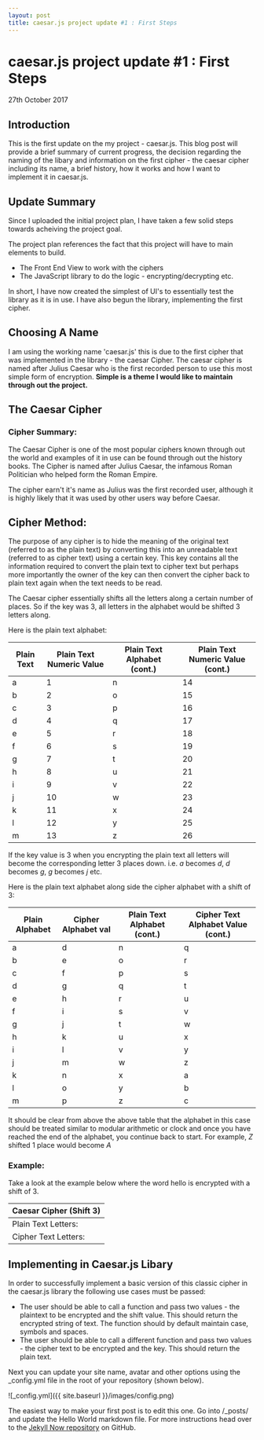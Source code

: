 ```yaml
---
layout: post
title: caesar.js project update #1 : First Steps
---
```

# caesar.js project update #1 : First Steps
27th October 2017

## Introduction

This is the first update on the my project - caesar.js. This blog post will provide a brief summary of current progress, the decision regarding the naming of the libary and information on the first cipher - the caesar cipher including its name, a brief history, how it works and how I want to implement it in caesar.js.

## Update Summary

Since I uploaded the initial project plan, I have taken a few solid steps towards acheiving the project goal. 

The project plan references the fact that this project will have to main elements to build. 

- The Front End View to work with the ciphers
- The JavaScript library to do the logic -  encrypting/decrypting etc.

In short, I have now created the simplest of UI's to essentially test the library as it is in use. I have also begun the library, implementing the first cipher. 

## Choosing A Name

I am using the working name 'caesar.js' this is due to the first cipher that was implemented in the library - the caesar Cipher. The caesar cipher is named after Julius Caesar who is the first recorded person to use this most simple form of encryption. **Simple is a theme I would like to maintain through out the project.**

## The Caesar Cipher

### Cipher Summary:

The Caesar Cipher is one of the most popular ciphers known through out the world and examples of it in use can be found through out the history books. The Cipher is named after Julius Caesar, the infamous Roman Politician who helped form the Roman Empire.

The cipher earn't it's name as Julius was the first recorded user, although it is highly likely that it was used by other users way before Caesar.

## Cipher Method:

The purpose of any cipher is to hide the meaning of the original text (referred to as the plain text) by converting this into an unreadable text (referred to as cipher text) using a certain key. This key contains all the information required to convert the plain text to cipher text but perhaps more importantly the owner of the key can then convert the cipher back to plain text again when the text needs to be read.

The Caesar cipher essentially shifts all the letters along a certain number of places. So if the key was 3, all letters in the alphabet would be shifted 3 letters along. 

Here is the plain text alphabet:

Plain Text |  Plain Text Numeric Value | Plain Text Alphabet (cont.) | Plain Text Numeric Value (cont.)|
------------ | -------------|-------------|-------------|
a | 1 |n|14
b | 2|o|15
c| 3|p|16
d| 4|q|17
e| 5|r|18
f| 6|s|19
g| 7|t|20
h| 8|u|21
i| 9|v|22
j| 10|w|23
k| 11|x|24
l| 12|y|25
m| 13|z|26

If the key value is 3 when you encrypting the plain text all letters will become the corresponding letter 3 places down. i.e. *a* becomes *d*, *d* becomes *g*, *g* becomes *j*  etc.

Here is the plain text alphabet along side the cipher alphabet with a shift of 3:

Plain Alphabet |  Cipher Alphabet val | Plain Text Alphabet (cont.) | Cipher Text Alphabet Value (cont.)|
------------ | -------------|-------------|-------------|
a | d |n|q
b | e|o|r
c| f|p|s
d| g|q|t
e| h|r|u
f| i|s|v
g| j|t|w
h| k|u|x
i| l|v|y
j| m|w|z
k| n|x|a
l| o|y|b
m| p | z |c

It should be clear from above the above table that the alphabet in this case should be treated similar to modular arithmetic or clock and once you have reached the end of the alphabet, you continue back to start. For example, *Z* shifted 1 place would become *A*

### Example:

Take a look at the example below where the word hello is encrypted with a shift of 3.

Caesar Cipher (Shift 3)|
-----------------------|
Plain Text Letters:|h|e|l|l|o
Cipher Text Letters:|k|h|o|o|r

## Implementing in Caesar.js Libary

In order to successfully implement a basic version of this classic cipher in the caesar.js library the following use cases must be passed:
- The user should be able to call a function and pass two values - the plaintext to be encrypted and the shift value. This should return the encrypted string of text. The function should by default maintain case, symbols and spaces.
- The user should be able to call a different function and pass two values - the cipher text to be encrypted and the key. This should return the plain text.


Next you can update your site name, avatar and other options using the _config.yml file in the root of your repository (shown below).

![_config.yml]({{ site.baseurl }}/images/config.png)

The easiest way to make your first post is to edit this one. Go into /_posts/ and update the Hello World markdown file. For more instructions head over to the [Jekyll Now repository](https://github.com/barryclark/jekyll-now) on GitHub.
